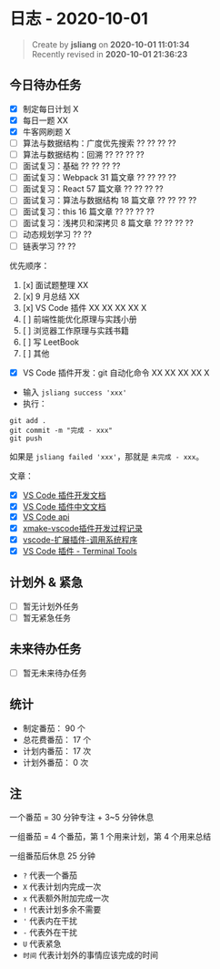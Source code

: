 日志 - 2020-10-01
===

> Create by **jsliang** on **2020-10-01 11:01:34**  
> Recently revised in **2020-10-01 21:36:23**

## 今日待办任务

* [x] 制定每日计划 X
* [x] 每日一题 XX
* [x] 牛客网刷题 X
* [ ] 算法与数据结构：广度优先搜索 ?? ?? ?? ??
* [ ] 算法与数据结构：回溯 ?? ?? ?? ??
* [ ] 面试复习：基础 ?? ?? ?? ??
* [ ] 面试复习：Webpack 31 篇文章 ?? ?? ?? ??
* [ ] 面试复习：React 57 篇文章 ?? ?? ?? ??
* [ ] 面试复习：算法与数据结构 18 篇文章 ?? ?? ?? ??
* [ ] 面试复习：this 16 篇文章 ?? ?? ?? ??
* [ ] 面试复习：浅拷贝和深拷贝 8 篇文章 ?? ?? ?? ??
* [ ] 动态规划学习 ?? ??
* [ ] 链表学习 ?? ??

优先顺序：

1. [x] 面试题整理 XX
2. [x] 9 月总结 XX
3. [x] VS Code 插件 XX XX XX XX X
4. [ ] 前端性能优化原理与实践小册
5. [ ] 浏览器工作原理与实践书籍
6. [ ] 写 LeetBook
7. [ ] 其他

* [x] VS Code 插件开发：git 自动化命令 XX XX XX XX X

* 输入 `jsliang success 'xxx'`
* 执行：

```shell
git add .
git commit -m "完成 - xxx"
git push
```

如果是 `jsliang failed 'xxx'`，那就是 `未完成 - xxx`。

文章：

* [x] [VS Code 插件开发文档](https://github.com/Liiked/VS-Code-Extension-Doc-ZH)
* [x] [VS Code 插件中文文档](https://liiked.github.io/VS-Code-Extension-Doc-ZH/#/)
* [x] [VS Code api](https://code.visualstudio.com/api/references/vscode-api)
* [x] [xmake-vscode插件开发过程记录](https://tboox.org/cn/2017/10/11/xmake-vscode/)
* [x] [vscode-扩展插件-调用系统程序](https://blog.csdn.net/yangxuan0261/article/details/84029331)
* [x] [VS Code 插件 - Terminal Tools](https://marketplace.visualstudio.com/items?itemName=lglong519.terminal-tools)

## 计划外 & 紧急

* [ ] 暂无计划外任务
* [ ] 暂无紧急任务

## 未来待办任务

* [ ] 暂无未来待办任务

## 统计

* 制定番茄： 90 个
* 总花费番茄： 17 个
* 计划内番茄： 17 次
* 计划外番茄： 0 次

## 注

一个番茄 = 30 分钟专注 + 3~5 分钟休息

一组番茄 = 4 个番茄，第 1 个用来计划，第 4 个用来总结

一组番茄后休息 25 分钟

* `?` 代表一个番茄
* `X` 代表计划内完成一次
* `x` 代表额外附加完成一次
* `!` 代表计划多余不需要
* `'` 代表内在干扰
* `-` 代表外在干扰
* `U` 代表紧急
* `时间` 代表计划外的事情应该完成的时间
